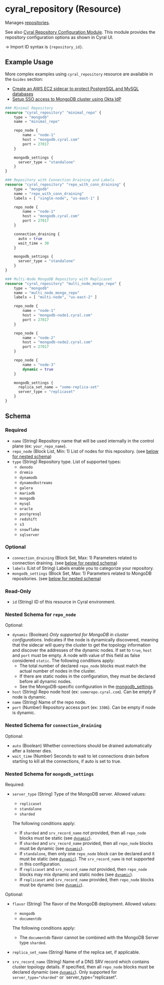 # cyral_repository (Resource)

Manages [repositories](https://cyral.com/docs/manage-repositories/repo-track).

See also [Cyral Repository Configuration Module](https://github.com/cyralinc/terraform-cyral-repository-config).
This module provides the repository configuration options as shown in Cyral UI.

-> Import ID syntax is `{repository_id}`.

## Example Usage

More complex examples using `cyral_repository` resource are available in the `Guides` section:

- [Create an AWS EC2 sidecar to protect PostgreSQL and MySQL databases](https://registry.terraform.io/providers/cyralinc/cyral/latest/docs/guides/setup_cp_and_deploy_sidecar)
- [Setup SSO access to MongoDB cluster using Okta IdP](https://registry.terraform.io/providers/cyralinc/cyral/latest/docs/guides/mongodb_cluster_okta_idp)

```terraform
### Minimal Repository
resource "cyral_repository" "minimal_repo" {
    type = "mongodb"
    name = "minimal_repo"

    repo_node {
        name = "node-1"
        host = "mongodb.cyral.com"
        port = 27017
    }

    mongodb_settings {
      server_type = "standalone"
    }
}

### Repository with Connection Draining and Labels
resource "cyral_repository" "repo_with_conn_draining" {
    type = "mongodb"
    name = "repo_with_conn_draining"
    labels = [ "single-node", "us-east-1" ]

    repo_node {
        name = "node-1"
        host = "mongodb.cyral.com"
        port = 27017
    }

    connection_draining {
      auto = true
      wait_time = 30
    }

    mongodb_settings {
      server_type = "standalone"
    }
}

### Multi-Node MongoDB Repository with Replicaset
resource "cyral_repository" "multi_node_mongo_repo" {
    type = "mongodb"
    name = "multi_node_mongo_repo"
    labels = [ "multi-node", "us-east-2" ]

    repo_node {
        name = "node-1"
        host = "mongodb-node1.cyral.com"
        port = 27017
    }

    repo_node {
        name = "node-2"
        host = "mongodb-node2.cyral.com"
        port = 27017
    }

    repo_node {
        name = "node-3"
        dynamic = true
    }

    mongodb_settings {
      replica_set_name = "some-replica-set"
      server_type = "replicaset"
    }
}
```

<!-- schema generated by tfplugindocs -->

## Schema

### Required

- `name` (String) Repository name that will be used internally in the control plane (ex: `your_repo_name`).
- `repo_node` (Block List, Min: 1) List of nodes for this repository. (see [below for nested schema](#nestedblock--repo_node))
- `type` (String) Repository type. List of supported types:
  - `denodo`
  - `dremio`
  - `dynamodb`
  - `dynamodbstreams`
  - `galera`
  - `mariadb`
  - `mongodb`
  - `mysql`
  - `oracle`
  - `postgresql`
  - `redshift`
  - `s3`
  - `snowflake`
  - `sqlserver`

### Optional

- `connection_draining` (Block Set, Max: 1) Parameters related to connection draining. (see [below for nested schema](#nestedblock--connection_draining))
- `labels` (List of String) Labels enable you to categorize your repository.
- `mongodb_settings` (Block Set, Max: 1) Parameters related to MongoDB repositories. (see [below for nested schema](#nestedblock--mongodb_settings))

### Read-Only

- `id` (String) ID of this resource in Cyral environment.

<a id="nestedblock--repo_node"></a>

### Nested Schema for `repo_node`

Optional:

- `dynamic` (Boolean) _Only supported for MongoDB in cluster configurations._
  Indicates if the node is dynamically discovered, meaning that the sidecar will query the cluster to get the topology information and discover the addresses of the dynamic nodes. If set to `true`, `host` and `port` must be empty. A node with value of this field as false considered `static`.
  The following conditions apply:
  - The total number of declared `repo_node` blocks must match the actual number of nodes in the cluster.
  - If there are static nodes in the configuration, they must be declared before all dynamic nodes.
  - See the MongoDB-specific configuration in the [mongodb_settings](#nested-schema-for-mongodb_settings).
- `host` (String) Repo node host (ex: `somerepo.cyral.com`). Can be empty if node is dynamic.
- `name` (String) Name of the repo node.
- `port` (Number) Repository access port (ex: `3306`). Can be empty if node is dynamic.

<a id="nestedblock--connection_draining"></a>

### Nested Schema for `connection_draining`

Optional:

- `auto` (Boolean) Whether connections should be drained automatically after a listener dies.
- `wait_time` (Number) Seconds to wait to let connections drain before starting to kill all the connections, if auto is set to true.

<a id="nestedblock--mongodb_settings"></a>

### Nested Schema for `mongodb_settings`

Required:

- `server_type` (String) Type of the MongoDB server. Allowed values:

  - `replicaset`
  - `standalone`
  - `sharded`

  The following conditions apply:

  - If `sharded` and `srv_record_name` _not_ provided, then all `repo_node` blocks must be static (see [`dynamic`](#dynamic)).
  - If `sharded` and `srv_record_name` provided, then all `repo_node` blocks must be dynamic (see [`dynamic`](#dynamic)).
  - If `standalone`, then only one `repo_node` block can be declared and it must be static (see [`dynamic`](#dynamic)). The `srv_record_name` is not supported in this configuration.
  - If `replicaset` and `srv_record_name` _not_ provided, then `repo_node` blocks may mix dynamic and static nodes (see [`dynamic`](#dynamic)).
  - If `replicaset` and `srv_record_name` provided, then `repo_node` blocks must be dynamic (see [`dynamic`](#dynamic)).

Optional:

- `flavor` (String) The flavor of the MongoDB deployment. Allowed values:

  - `mongodb`
  - `documentdb`

  The following conditions apply:

  - The `documentdb` flavor cannot be combined with the MongoDB Server type `sharded`.

- `replica_set_name` (String) Name of the replica set, if applicable.
- `srv_record_name` (String) Name of a DNS SRV record which contains cluster topology details. If specified, then all `repo_node` blocks must be declared dynamic (see [`dynamic`](#dynamic)). Only supported for `server_type="sharded"` or `server_type="replicaset".
